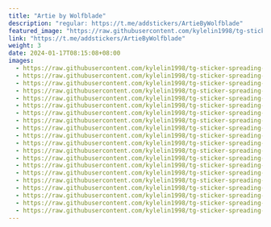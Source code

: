 ```yaml
---
title: "Artie by Wolfblade"
description: "regular: https://t.me/addstickers/ArtieByWolfblade"
featured_image: "https://raw.githubusercontent.com/kylelin1998/tg-sticker-spreading-worldwide-images/main/img/d711e1f7-612a-42a0-8dba-1e0eabedfe3f.jpg"
link: "https://t.me/addstickers/ArtieByWolfblade"
weight: 3
date: 2024-01-17T08:15:08+08:00
images:
  - https://raw.githubusercontent.com/kylelin1998/tg-sticker-spreading-worldwide-images/main/img/d711e1f7-612a-42a0-8dba-1e0eabedfe3f.jpg
  - https://raw.githubusercontent.com/kylelin1998/tg-sticker-spreading-worldwide-images/main/img/05021864-297e-4f94-88c0-c271f4097765.jpg
  - https://raw.githubusercontent.com/kylelin1998/tg-sticker-spreading-worldwide-images/main/img/02c4dd2e-2177-4d92-82bf-9eb3a864eeb2.jpg
  - https://raw.githubusercontent.com/kylelin1998/tg-sticker-spreading-worldwide-images/main/img/3e1e87ac-de79-445b-8b0c-7a45bdc8ddc7.jpg
  - https://raw.githubusercontent.com/kylelin1998/tg-sticker-spreading-worldwide-images/main/img/78f562b2-867e-42c5-b3a0-c92d6f5f2b55.jpg
  - https://raw.githubusercontent.com/kylelin1998/tg-sticker-spreading-worldwide-images/main/img/255c7627-0735-489e-ab29-cbfa5c7500b6.jpg
  - https://raw.githubusercontent.com/kylelin1998/tg-sticker-spreading-worldwide-images/main/img/cf65cfa5-d2ec-4280-9b60-c207456679ce.jpg
  - https://raw.githubusercontent.com/kylelin1998/tg-sticker-spreading-worldwide-images/main/img/751d8006-82dc-47a8-b74d-3bc4fc572ee5.jpg
  - https://raw.githubusercontent.com/kylelin1998/tg-sticker-spreading-worldwide-images/main/img/ab7fef8c-3282-4ec2-8f57-990aed1a7a5f.jpg
  - https://raw.githubusercontent.com/kylelin1998/tg-sticker-spreading-worldwide-images/main/img/518349e0-d27e-4e82-aec3-9d3d36d31074.jpg
  - https://raw.githubusercontent.com/kylelin1998/tg-sticker-spreading-worldwide-images/main/img/65c9ef43-45ef-4655-856d-8fbcfd4d0e96.jpg
  - https://raw.githubusercontent.com/kylelin1998/tg-sticker-spreading-worldwide-images/main/img/26f4ed02-7bcb-4ff0-814d-f50f475d2426.jpg
  - https://raw.githubusercontent.com/kylelin1998/tg-sticker-spreading-worldwide-images/main/img/a00ab5fc-3593-491b-8106-da6b2331701e.jpg
  - https://raw.githubusercontent.com/kylelin1998/tg-sticker-spreading-worldwide-images/main/img/76a5d67c-dd8e-4561-8559-0b22b2075ea8.jpg
  - https://raw.githubusercontent.com/kylelin1998/tg-sticker-spreading-worldwide-images/main/img/5d4c0dcb-8db4-4aae-b8e5-aff5fc65ce0c.jpg
  - https://raw.githubusercontent.com/kylelin1998/tg-sticker-spreading-worldwide-images/main/img/9d89f381-5702-4ea1-8970-7f17d78531ea.jpg
  - https://raw.githubusercontent.com/kylelin1998/tg-sticker-spreading-worldwide-images/main/img/ac2c706a-3cfd-4e5c-88ba-2c3e842dfd7f.jpg
  - https://raw.githubusercontent.com/kylelin1998/tg-sticker-spreading-worldwide-images/main/img/f3014ae0-736d-4636-bb60-26156e555af8.jpg
  - https://raw.githubusercontent.com/kylelin1998/tg-sticker-spreading-worldwide-images/main/img/9b772eb7-da77-4691-b968-86b53c596327.jpg
  - https://raw.githubusercontent.com/kylelin1998/tg-sticker-spreading-worldwide-images/main/img/e2e3e588-b5ef-459f-a780-009fd14b4d20.jpg
---
```

